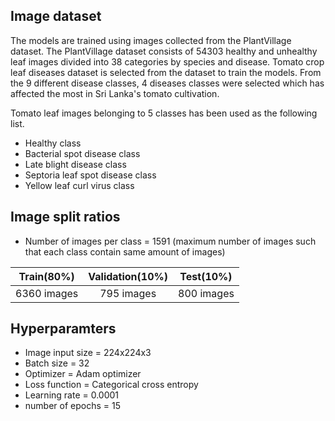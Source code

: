 ## Image dataset

The models are trained using images collected from the PlantVillage dataset. The PlantVillage dataset consists of 54303 healthy and unhealthy leaf images divided into 38 categories by species and disease.
Tomato crop leaf diseases dataset is selected from the dataset to train the models. From the 9 different disease classes, 4 diseases classes were selected which has affected the most in Sri Lanka's tomato cultivation.
  
Tomato leaf images belonging to 5 classes has been used as the following list.
  - Healthy class 	
  - Bacterial spot disease class
  - Late blight disease class
  - Septoria leaf spot disease class
  - Yellow leaf curl virus class

## Image split ratios 

* Number of images per class = 1591 (maximum number of images such that each class contain same amount of images)

| Train(80%)    | Validation(10%) | Test(10%)      |
|:-------------:|:---------------:|:--------------:|
| 6360 images   | 795 images      | 800 images     |

## Hyperparamters

* Image input size = 224x224x3
* Batch size = 32
* Optimizer = Adam optimizer
* Loss function = Categorical cross entropy
* Learning rate = 0.0001
* number of epochs = 15


